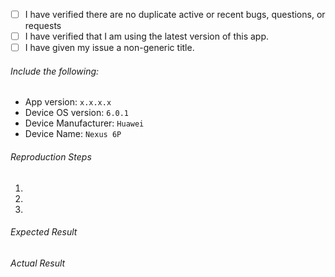 - [ ] I have verified there are no duplicate active or recent bugs, questions, or requests
- [ ] I have verified that I am using the latest version of this app.
- [ ] I have given my issue a non-generic title.

###### Include the following:
 - App version: `x.x.x.x`
 - Device OS version: `6.0.1`
 - Device Manufacturer: `Huawei`
 - Device Name: `Nexus 6P`
 
###### Reproduction Steps

1. 
2. 
3. 

###### Expected Result



###### Actual Result

